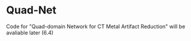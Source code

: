 # Quad-Net 

Code for "Quad-domain Network for CT Metal Artifact Reduction" will be avaliable later (6.4)

